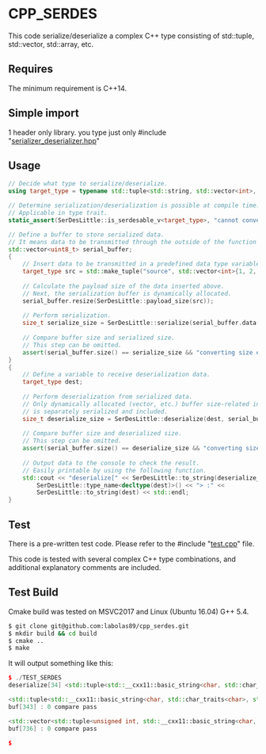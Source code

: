 # CPP_SERDES

This code serialize/deserialize a complex C++ type consisting of std::tuple, std::vector, std::array, etc.

## Requires

The minimum requirement is C++14.

## Simple import

1 header only library. you type just only #include "[serializer_deserializer.hpp](https://github.com/labolas89/cpp_serdes/blob/master/include/serializer_deserializer.hpp)"

## Usage

```c++
// Decide what type to serialize/deserialize.
using target_type = typename std::tuple<std::string, std::vector<int>, double>;

// Determine serialization/deserialization is possible at compile time. 
// Applicable in type trait.
static_assert(SerDesLittle::is_serdesable_v<target_type>, "cannot convert");

// Define a buffer to store serialized data.
// It means data to be transmitted through the outside of the function or communication interface
std::vector<uint8_t> serial_buffer;
{	
	// Insert data to be transmitted in a predefined data type variable.
	target_type src = std::make_tuple("source", std::vector<int>{1, 2, 3}, 4.0);
    
	// Calculate the payload size of the data inserted above.
	// Next, the serialization buffer is dynamically allocated.
	serial_buffer.resize(SerDesLittle::payload_size(src));
    
	// Perform serialization.
	size_t serialize_size = SerDesLittle::serialize(serial_buffer.data(), src);
    
	// Compare buffer size and serialized size. 
	// This step can be omitted.
	assert(serial_buffer.size() == serialize_size && "converting size error");
}
{
	// Define a variable to receive deserialization data.
	target_type dest;
    
	// Perform deserialization from serialized data.
	// Only dynamically allocated (vector, etc.) buffer size-related information 
	// is separately serialized and included.
	size_t deserialize_size = SerDesLittle::deserialize(dest, serial_buffer.data());
    
	// Compare buffer size and deserialized size.
	// This step can be omitted.
	assert(serial_buffer.size() == deserialize_size && "converting size error");
    
	// Output data to the console to check the result.
	// Easily printable by using the following function.
	std::cout << "deserialize[" << SerDesLittle::to_string(deserialize_size) << "] <" << 
		SerDesLittle::type_name<decltype(dest)>() << "> :" <<
		SerDesLittle::to_string(dest) << std::endl;
}
```

## Test

There is a pre-written test code.
Please refer to the #include "[test.cpp](https://github.com/labolas89/cpp_serdes/blob/master/src/test.cpp)" file. 

This code is tested with several complex C++ type combinations, and additional explanatory comments are included.

## Test Build

Cmake build was tested on MSVC2017 and Linux (Ubuntu 16.04) G++ 5.4.

```bash
$ git clone git@github.com:labolas89/cpp_serdes.git
$ mkdir build && cd build
$ cmake ..
$ make
```

It will output something like this:

```c++
$ ./TEST_SERDES
deserialize[34] <std::tuple<std::__cxx11::basic_string<char, std::char_traits<char>, std::allocator<char> >, std::vector<int, std::allocator<int> >, double>> :{"source", {1, 2, 3}, 4.000000}

<std::tuple<std::__cxx11::basic_string<char, std::char_traits<char>, std::allocator<char> >, std::vector<triviallyCopyableStruct, std::allocator<triviallyCopyableStruct> > >> : {"COMPLEX_O6 test", {triviallyCopyableStruct, triviallyCopyableStruct, triviallyCopyableStruct, triviallyCopyableStruct, triviallyCopyableStruct}}
buf[343] : 0 compare pass

<std::vector<std::tuple<unsigned int, std::__cxx11::basic_string<char, std::char_traits<char>, std::allocator<char> >, std::array<std::vector<containCopyableStaticMemberStruct, std::allocator<containCopyableStaticMemberStruct> >, 4ul>, arithmeticStruct, bytePackStruct>, std::allocator<std::tuple<unsigned int, std::__cxx11::basic_string<char, std::char_traits<char>, std::allocator<char> >, std::array<std::vector<containCopyableStaticMemberStruct, std::allocator<containCopyableStaticMemberStruct> >, 4ul>, arithmeticStruct, bytePackStruct> > >> : {{861021530, "COMPLEX_O9 test0", {{containCopyableStaticMemberStruct}, {containCopyableStaticMemberStruct, containCopyableStaticMemberStruct}, {containCopyableStaticMemberStruct, containCopyableStaticMemberStruct, containCopyableStaticMemberStruct}, {containCopyableStaticMemberStruct, containCopyableStaticMemberStruct, containCopyableStaticMemberStruct, containCopyableStaticMemberStruct}}, arithmeticStruct, bytePackStruct}, {1734575198, "COMPLEX_O9 test1", {{containCopyableStaticMemberStruct}, {containCopyableStaticMemberStruct, containCopyableStaticMemberStruct}, {containCopyableStaticMemberStruct, containCopyableStaticMemberStruct, containCopyableStaticMemberStruct}, {containCopyableStaticMemberStruct, containCopyableStaticMemberStruct, containCopyableStaticMemberStruct, containCopyableStaticMemberStruct}}, arithmeticStruct, bytePackStruct}, {1632621729, "COMPLEX_O9 test2", {{containCopyableStaticMemberStruct}, {containCopyableStaticMemberStruct, containCopyableStaticMemberStruct}, {containCopyableStaticMemberStruct, containCopyableStaticMemberStruct, containCopyableStaticMemberStruct}, {containCopyableStaticMemberStruct, containCopyableStaticMemberStruct, containCopyableStaticMemberStruct, containCopyableStaticMemberStruct}}, arithmeticStruct, bytePackStruct}}
buf[736] : 0 compare pass

$
```